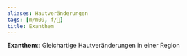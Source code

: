 ```yaml
---
aliases: Hautveränderungen
tags: [m/m09, f/🧴]
title: Exanthem
---
```

**Exanthem**:: Gleichartige Hautveränderungen in einer Region